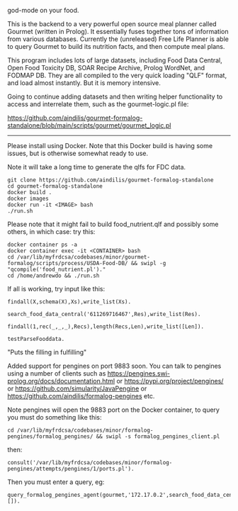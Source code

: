 god-mode on your food.

This is the backend to a very powerful open source meal planner called
Gourmet (written in Prolog).  It essentially fuses together tons of
information from various databases.  Currently the (unreleased) Free
Life Planner is able to query Gourmet to build its nutrition facts,
and then compute meal plans.

This program includes lots of large datasets, including Food Data
Central, Open Food Toxicity DB, SOAR Recipe Archive, Prolog WordNet,
and FODMAP DB.  They are all compiled to the very quick loading "QLF"
format, and load almost instantly.  But it is memory intensive.

Going to continue adding datasets and then writing helper
functionality to access and interrelate them, such as the
gourmet-logic.pl file:

https://github.com/aindilis/gourmet-formalog-standalone/blob/main/scripts/gourmet/gourmet_logic.pl

---

Please install using Docker.  Note that this Docker build is having
some issues, but is otherwise somewhat ready to use.

Note it will take a long time to generate the qlfs for FDC
data. 

```
git clone https://github.com/aindilis/gourmet-formalog-standalone
cd gourmet-formalog-standalone
docker build .
docker images
docker run -it <IMAGE> bash
./run.sh
```

Please note that it might fail to build food_nutrient.qlf and possibly
some others, in which case: try this:

```
docker container ps -a
docker container exec -it <CONTAINER> bash
cd /var/lib/myfrdcsa/codebases/minor/gourmet-formalog/scripts/process/USDA-Food-DB/ && swipl -g "qcompile('food_nutrient.pl')."
cd /home/andrewdo && ./run.sh
```

If all is working, try input like this:

```
findall(X,schema(X),Xs),write_list(Xs).

search_food_data_central('611269716467',Res),write_list(Res).

findall(1,rec(_,_,_),Recs),length(Recs,Len),write_list([Len]).

testParseFooddata.

```

"Puts the filling in fulfilling"

Added support for pengines on port 9883 soon.  You can talk to
pengines using a number of clients such as
https://pengines.swi-prolog.org/docs/documentation.html or
https://pypi.org/project/pengines/ or
https://github.com/simularity/JavaPengine or
https://github.com/aindilis/formalog-pengines etc.


Note pengines will open the 9883 port on the Docker container, to query you must do something like this:

```
cd /var/lib/myfrdcsa/codebases/minor/formalog-pengines/formalog_pengines/ && swipl -s formalog_pengines_client.pl
```

then:

```
consult('/var/lib/myfrdcsa/codebases/minor/formalog-pengines/attempts/pengines/1/ports.pl').
```

Then you must enter a query, eg:

```
query_formalog_pengines_agent(gourmet,'172.17.0.2',search_food_data_central('611269716467',Res),Result),print_term(Result,[]).
```



